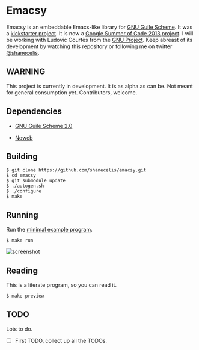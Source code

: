 Emacsy
======

Emacsy is an embeddable Emacs-like library for [GNU Guile
Scheme](http://www.gnu.org/software/guile/).  It was a [kickstarter
project](http://www.kickstarter.com/projects/568774734/emacsy-an-embeddable-emacs/?ref=kicktraq).
It is now a [Google Summer of Code 2013
project](https://google-melange.appspot.com/gsoc/proposal/review/google/gsoc2013/shanecelis/1).
I will be working with Ludovic Courtès from the [GNU
Project](http://www.gnu.org/gnu/thegnuproject.html).  Keep abreast of
its development by watching this repository or following me on twitter
[@shanecelis](https://twitter.com/shanecelis).

WARNING
-------

This project is currently in development.  It is as alpha as can be.
Not meant for general consumption yet.  Contributors, welcome.

Dependencies
------------

* [GNU Guile Scheme 2.0](http://www.gnu.org/software/guile/)

* [Noweb](http://www.cs.tufts.edu/~nr/noweb/)

Building
--------

    $ git clone https://github.com/shanecelis/emacsy.git
    $ cd emacsy
    $ git submodule update
    $ ./autogen.sh
    $ ./configure
    $ make

Running 
-------

Run the [minimal example program](http://gnufoo.org/emacsy/minimal-emacsy-example.pdf). 

    $ make run

![screenshot](https://raw.github.com/shanecelis/emacsy/master/support/images/screenshot-small.png)

Reading 
-------

This is a literate program, so you can read it.

    $ make preview

TODO
----

Lots to do.  

- [ ] First TODO, collect up all the TODOs.



